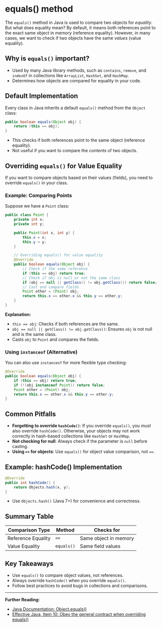 # equals() method

The `equals()` method in Java is used to compare two objects for *equality*. But what does equality mean? By default, it means both references point to the exact same object in memory (reference equality). However, in many cases, we want to check if two objects have the same *values* (value equality).

## Why is `equals()` important?
- Used by many Java library methods, such as `contains`, `remove`, and `indexOf` in collections like `ArrayList`, `HashSet`, and `HashMap`.
- Determines how objects are compared for equality in your code.

## Default Implementation
Every class in Java inherits a default `equals()` method from the `Object` class:

```java
public boolean equals(Object obj) {
    return (this == obj);
}
```
- This checks if both references point to the same object (reference equality).
- Not useful if you want to compare the *contents* of two objects.

## Overriding `equals()` for Value Equality
If you want to compare objects based on their values (fields), you need to override `equals()` in your class.

### Example: Comparing Points
Suppose we have a `Point` class:

```java
public class Point {
    private int x;
    private int y;

    public Point(int x, int y) {
        this.x = x;
        this.y = y;
    }

    // Overriding equals() for value equality
    @Override
    public boolean equals(Object obj) {
        // Check if the same reference
        if (this == obj) return true;
        // Check if obj is null or not the same class
        if (obj == null || getClass() != obj.getClass()) return false;
        // Cast and compare fields
        Point other = (Point) obj;
        return this.x == other.x && this.y == other.y;
    }
}
```

**Explanation:**
- `this == obj`: Checks if both references are the same.
- `obj == null || getClass() != obj.getClass()`: Ensures `obj` is not null and is the same class.
- Casts `obj` to `Point` and compares the fields.

### Using `instanceof` (Alternative)
You can also use `instanceof` for more flexible type checking:

```java
@Override
public boolean equals(Object obj) {
    if (this == obj) return true;
    if (!(obj instanceof Point)) return false;
    Point other = (Point) obj;
    return this.x == other.x && this.y == other.y;
}
```

## Common Pitfalls
- **Forgetting to override `hashCode()`**: If you override `equals()`, you *must* also override `hashCode()`. Otherwise, your objects may not work correctly in hash-based collections like `HashSet` or `HashMap`.
- **Not checking for null**: Always check if the parameter is `null` before casting.
- **Using `==` for objects**: Use `equals()` for object value comparison, not `==`.

## Example: hashCode() Implementation
```java
@Override
public int hashCode() {
    return Objects.hash(x, y);
}
```
- Use `Objects.hash()` (Java 7+) for convenience and correctness.

## Summary Table
| Comparison Type      | Method         | Checks for           |
|---------------------|----------------|----------------------|
| Reference Equality  | `==`           | Same object in memory|
| Value Equality      | `equals()`     | Same field values    |

## Key Takeaways
- Use `equals()` to compare object values, not references.
- Always override `hashCode()` when you override `equals()`.
- Follow best practices to avoid bugs in collections and comparisons.

---
**Further Reading:**
- [Java Documentation: Object.equals()](https://docs.oracle.com/javase/8/docs/api/java/lang/Object.html#equals-java.lang.Object-)
- [Effective Java, Item 10: Obey the general contract when overriding equals()](https://www.oreilly.com/library/view/effective-java-3rd/9780134686097/)
